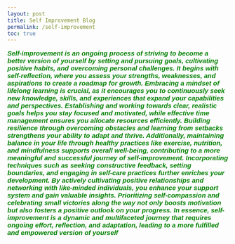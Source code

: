 ```yaml
---
layout: post
title: Self Improvement Blog
permalink: /self-improvement
toc: true
---
```



<html>
<body>

 
 

<p2 style="font-size: 200%; color: green; font: italic bold 15px Arial, sans-serif;">
Self-improvement is an ongoing process of striving to become a better version of yourself by setting and pursuing goals, cultivating positive habits, and overcoming personal challenges. It begins with self-reflection, where you assess your strengths, weaknesses, and aspirations to create a roadmap for growth. Embracing a mindset of lifelong learning is crucial, as it encourages you to continuously seek new knowledge, skills, and experiences that expand your capabilities and perspectives. Establishing and working towards clear, realistic goals helps you stay focused and motivated, while effective time management ensures you allocate resources efficiently. Building resilience through overcoming obstacles and learning from setbacks strengthens your ability to adapt and thrive. Additionally, maintaining balance in your life through healthy practices like exercise, nutrition, and mindfulness supports overall well-being, contributing to a more meaningful and successful journey of self-improvement. Incorporating techniques such as seeking constructive feedback, setting boundaries, and engaging in self-care practices further enriches your development. By actively cultivating positive relationships and networking with like-minded individuals, you enhance your support system and gain valuable insights. Prioritizing self-compassion and celebrating small victories along the way not only boosts motivation but also fosters a positive outlook on your progress. In essence, self-improvement is a dynamic and multifaceted journey that requires ongoing effort, reflection, and adaptation, leading to a more fulfilled and empowered version of yourself <p2>



